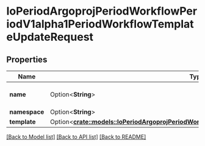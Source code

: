 # IoPeriodArgoprojPeriodWorkflowPeriodV1alpha1PeriodWorkflowTemplateUpdateRequest

## Properties

Name | Type | Description | Notes
------------ | ------------- | ------------- | -------------
**name** | Option<**String**> | DEPRECATED: This field is ignored. | [optional]
**namespace** | Option<**String**> |  | [optional]
**template** | Option<[**crate::models::IoPeriodArgoprojPeriodWorkflowPeriodV1alpha1PeriodWorkflowTemplate**](io.argoproj.workflow.v1alpha1.WorkflowTemplate.md)> |  | [optional]

[[Back to Model list]](../README.md#documentation-for-models) [[Back to API list]](../README.md#documentation-for-api-endpoints) [[Back to README]](../README.md)


